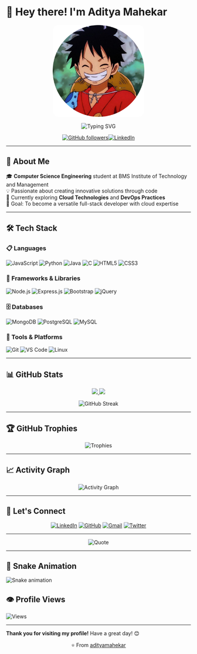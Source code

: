 


# 👋 Hey there! I'm Aditya Mahekar

<p align="center">
  <img src="./luffy.jpg" alt="Aditya" height="250" style="border-radius: 15px;" />
</p>
<p align="center">
  <img src="https://readme-typing-svg.demolab.com?font=Fira+Code&size=30&duration=2800&pause=1000&color=6FCF97&center=true&vCenter=true&width=500&lines=Full-Stack+Developer;Cloud+Enthusiast;Problem+Solver;Creative+Thinker;Tech+Innovator" alt="Typing SVG" />
</p>

<div align="center">
  

  [![GitHub followers](https://img.shields.io/github/followers/adityamahekar.svg?style=social&label=Follow)](https://github.com/adityamahekar)[![LinkedIn](https://img.shields.io/badge/LinkedIn-0077B5?style=for-the-badge&logo=linkedin&logoColor=white)](https://linkedin.com/in/aditya-mahekar)

  
</div>

---

## 🎯 About Me

🎓 **Computer Science Engineering** student at BMS Institute of Technology and Management  
💡 Passionate about creating innovative solutions through code  
🌱 Currently exploring **Cloud Technologies** and **DevOps Practices**  
🎯 Goal: To become a versatile full-stack developer with cloud expertise  

---

## 🛠️ Tech Stack

### 📋 Languages
![JavaScript](https://img.shields.io/badge/-JavaScript-F7DF1E?style=for-the-badge&logo=javascript&logoColor=black)
![Python](https://img.shields.io/badge/-Python-3776AB?style=for-the-badge&logo=python&logoColor=white)
![Java](https://img.shields.io/badge/-Java-007396?style=for-the-badge&logo=java&logoColor=white)
![C](https://img.shields.io/badge/-C-A8B9CC?style=for-the-badge&logo=c&logoColor=black)
![HTML5](https://img.shields.io/badge/-HTML5-E34F26?style=for-the-badge&logo=html5&logoColor=white)
![CSS3](https://img.shields.io/badge/-CSS3-1572B6?style=for-the-badge&logo=css3&logoColor=white)

### 🧩 Frameworks & Libraries
![Node.js](https://img.shields.io/badge/-Node.js-339933?style=for-the-badge&logo=node.js&logoColor=white)
![Express.js](https://img.shields.io/badge/-Express.js-000000?style=for-the-badge&logo=express&logoColor=white)
![Bootstrap](https://img.shields.io/badge/-Bootstrap-7952B3?style=for-the-badge&logo=bootstrap&logoColor=white)
![jQuery](https://img.shields.io/badge/-jQuery-0769AD?style=for-the-badge&logo=jquery&logoColor=white)

### 🗄️ Databases
![MongoDB](https://img.shields.io/badge/-MongoDB-47A248?style=for-the-badge&logo=mongodb&logoColor=white)
![PostgreSQL](https://img.shields.io/badge/-PostgreSQL-336791?style=for-the-badge&logo=postgresql&logoColor=white)
![MySQL](https://img.shields.io/badge/-MySQL-4479A1?style=for-the-badge&logo=mysql&logoColor=white)

### 🔧 Tools & Platforms
![Git](https://img.shields.io/badge/-Git-F05032?style=for-the-badge&logo=git&logoColor=white)
![VS Code](https://img.shields.io/badge/-VS%20Code-007ACC?style=for-the-badge&logo=visual-studio-code&logoColor=white)
![Linux](https://img.shields.io/badge/-Linux-FCC624?style=for-the-badge&logo=linux&logoColor=black)

---

## 📊 GitHub Stats

<div align="center">
  
  <a href="https://github.com/adityamahekar">
    <img height="180em" src="https://github-readme-stats.vercel.app/api?username=adityamahekar&show_icons=true&theme=tokyonight&include_all_commits=true&count_private=true&hide_border=true" />
    <img height="180em" src="https://github-readme-stats.vercel.app/api/top-langs/?username=adityamahekar&layout=compact&theme=tokyonight&hide_border=true&langs_count=8" />
  </a>
  
  ![GitHub Streak](https://streak-stats.demolab.com?user=adityamahekar&theme=tokyonight&hide_border=true&date_format=M%20j%5B%2C%20Y%5D)
  
</div>

---

## 🏆 GitHub Trophies

<div align="center">
  
  ![Trophies](https://github-profile-trophy.vercel.app/?username=adityamahekar&theme=tokyonight&no-frame=true&row=2&column=4&margin-w=15&margin-h=15)
  
</div>

---

## 📈 Activity Graph

<div align="center">
  
  ![Activity Graph](https://github-readme-activity-graph.vercel.app/graph?username=adityamahekar&theme=react-dark&bg_color=1a1b27&hide_border=true&area=true&custom_title=My%20Contribution%20Graph)
  
</div>

---

## 🤝 Let's Connect

<div align="center">
  
  [![LinkedIn](https://img.shields.io/badge/-LinkedIn-0A66C2?style=for-the-badge&logo=linkedin&logoColor=white)](https://www.linkedin.com/in/aditya-mahekar)
  [![GitHub](https://img.shields.io/badge/-GitHub-181717?style=for-the-badge&logo=github&logoColor=white)](https://github.com/adityamahekar)
  [![Gmail](https://img.shields.io/badge/-Gmail-EA4335?style=for-the-badge&logo=gmail&logoColor=white)](mailto:adityamahekar@gmail.com)
  [![Twitter](https://img.shields.io/badge/-Twitter-1DA1F2?style=for-the-badge&logo=twitter&logoColor=white)](https://twitter.com/adityamahekar)
  
</div>

---

<div align="center">
  
  ![Quote](https://quotes-github-readme.vercel.app/api?type=horizontal&theme=tokyonight)
  
</div>

---

## 🐍 Snake Animation

![Snake animation](https://raw.githubusercontent.com/adityamahekar/adityamahekar/output/snake.svg)

## 👁️ Profile Views

![Views](https://hits.seeyoufarm.com/api/count/incr/badge.svg?url=https%3A%2F%2Fgithub.com%2Fadityamahekar%2Fadityamahekar&count_bg=%2379C83D&title_bg=%23555555&icon=github.svg&icon_color=%23FFFFFF&title=Views&edge_flat=false)

---


  **Thank you for visiting my profile!** Have a great day! 😊
  
</div>

<div align="center">
  
  ⭐️ From [adityamahekar](https://github.com/adityamahekar)
  
</div>
